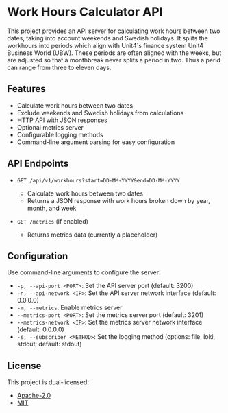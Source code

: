 # Work Hours Calculator API

This project provides an API server for calculating work hours between two dates, taking into account weekends and Swedish holidays.
It splits the workhours into periods which align with Unit4´s finance system Unit4 Business World (UBW). These periods are often aligned with the weeks,
but are adjusted so that a monthbreak never splits a period in two. Thus a perid can range from three to eleven days.

## Features

- Calculate work hours between two dates
- Exclude weekends and Swedish holidays from calculations
- HTTP API with JSON responses
- Optional metrics server
- Configurable logging methods
- Command-line argument parsing for easy configuration

## API Endpoints

- `GET /api/v1/workhours?start=DD-MM-YYYY&end=DD-MM-YYYY`
  - Calculate work hours between two dates
  - Returns a JSON response with work hours broken down by year, month, and week

- `GET /metrics` (if enabled)
  - Returns metrics data (currently a placeholder)

## Configuration

Use command-line arguments to configure the server:

- `-p, --api-port <PORT>`: Set the API server port (default: 3200)
- `-n, --api-network <IP>`: Set the API server network interface (default: 0.0.0.0)
- `-m, --metrics`: Enable metrics server
- `--metrics-port <PORT>`: Set the metrics server port (default: 3201)
- `--metrics-network <IP>`: Set the metrics server network interface (default: 0.0.0.0)
- `-s, --subscriber <METHOD>`: Set the logging method (options: file, loki, stdout; default: stdout)

## License

This project is dual-licensed:

- [Apache-2.0](https://spdx.org/licenses/Apache-2.0.html)
- [MIT](http://opensource.org/licenses/MIT)